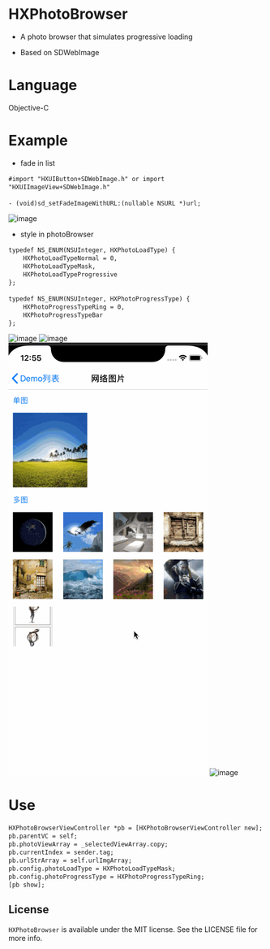 # HXPhotoBrowser

* A photo browser that simulates progressive loading

* Based on SDWebImage

# Language

Objective-C

# Example

* fade in list

```
#import "HXUIButton+SDWebImage.h" or import "HXUIImageView+SDWebImage.h"

- (void)sd_setFadeImageWithURL:(nullable NSURL *)url;
```

![image](https://github.com/xuuhan/HXPhotoBrowser/blob/master/Example/list.gif?raw=true)

* style in photoBrowser

```
typedef NS_ENUM(NSUInteger, HXPhotoLoadType) {
    HXPhotoLoadTypeNormal = 0,
    HXPhotoLoadTypeMask,
    HXPhotoLoadTypeProgressive
};

typedef NS_ENUM(NSUInteger, HXPhotoProgressType) {
    HXPhotoProgressTypeRing = 0,
    HXPhotoProgressTypeBar
};
```
![image](https://github.com/xuuhan/HXPhotoBrowser/blob/master/Example/1.gif?raw=true)
![image](https://github.com/xuuhan/HXPhotoBrowser/blob/master/Example/2.gif?raw=true)
![image](https://github.com/xuuhan/HXPhotoBrowser/blob/master/Example/3.gif?raw=true)
![image](https://github.com/xuuhan/HXPhotoBrowser/blob/master/Example/4.gif?raw=true)

# Use

```
HXPhotoBrowserViewController *pb = [HXPhotoBrowserViewController new];
pb.parentVC = self;
pb.photoViewArray = _selectedViewArray.copy;
pb.currentIndex = sender.tag;
pb.urlStrArray = self.urlImgArray;
pb.config.photoLoadType = HXPhotoLoadTypeMask;
pb.config.photoProgressType = HXPhotoProgressTypeRing;
[pb show];
```

## License

`HXPhotoBrowser` is available under the MIT license. See the LICENSE file for more info.

